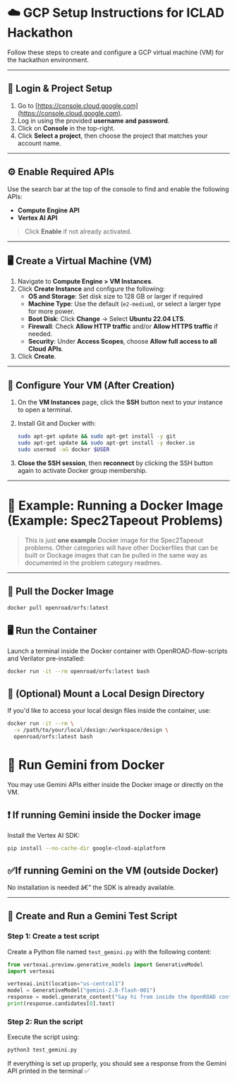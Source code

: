 
# ☁️ GCP Setup Instructions for ICLAD Hackathon

Follow these steps to create and configure a GCP virtual machine (VM) for the hackathon environment.

---

## 🔐 Login & Project Setup

1. Go to [https://console.cloud.google.com](https://console.cloud.google.com).
2. Log in using the provided **username and password**.
3. Click on **Console** in the top-right.
4. Click **Select a project**, then choose the project that matches your account name.

---

## ⚙️ Enable Required APIs

Use the search bar at the top of the console to find and enable the following APIs:

- **Compute Engine API**
- **Vertex AI API**

> Click **Enable** if not already activated.

---

## 🖥️ Create a Virtual Machine (VM)

1. Navigate to **Compute Engine > VM Instances**.
2. Click **Create Instance** and configure the following:
   - **OS and Storage**: Set disk size to 128 GB or larger if required
   - **Machine Type**: Use the default (`e2-medium`), or select a larger type for more power.
   - **Boot Disk**: Click **Change** → Select **Ubuntu 22.04 LTS**.
   - **Firewall**: Check **Allow HTTP traffic** and/or **Allow HTTPS traffic** if needed.
   - **Security**: Under **Access Scopes**, choose **Allow full access to all Cloud APIs**.
4. Click **Create**.

---

## 🔧 Configure Your VM (After Creation)

1. On the **VM Instances** page, click the **SSH** button next to your instance to open a terminal.
2. Install Git and Docker with:

    ```bash
    sudo apt-get update && sudo apt-get install -y git
    sudo apt-get update && sudo apt-get install -y docker.io
    sudo usermod -aG docker $USER
    ```

3. **Close the SSH session**, then **reconnect** by clicking the SSH button again to activate Docker group membership.

---

# 🧪 Example: Running a Docker Image (Example: Spec2Tapeout Problems)

> This is just **one example** Docker image for the Spec2Tapeout problems. Other categories will have other Dockerfiles that can be built or Dockage images that can be pulled in the same way as documented in the problem category readmes. 

---

## 🐳 Pull the Docker Image

```bash
docker pull openroad/orfs:latest
```
## 🖥️ Run the Container

Launch a terminal inside the Docker container with OpenROAD-flow-scripts and Verilator pre-installed:

```bash
docker run -it --rm openroad/orfs:latest bash
```

## 📁 (Optional) Mount a Local Design Directory

If you'd like to access your local design files inside the container, use:

```bash
docker run -it --rm \
  -v /path/to/your/local/design:/workspace/design \
  openroad/orfs:latest bash
```


# 🤖 Run Gemini from Docker 

You may use Gemini APIs either inside the Docker image or directly on the VM.

## ❗️ If running Gemini inside the Docker image  
Install the Vertex AI SDK:

```bash
pip install --no-cache-dir google-cloud-aiplatform
```

## ✅If running Gemini on the VM (outside Docker)  
No installation is needed â€” the SDK is already available.

---

## 🧪 Create and Run a Gemini Test Script

### Step 1: Create a test script  
Create a Python file named `test_gemini.py` with the following content:

```python
from vertexai.preview.generative_models import GenerativeModel
import vertexai

vertexai.init(location="us-central1")
model = GenerativeModel("gemini-2.0-flash-001")
response = model.generate_content("Say hi from inside the OpenROAD container!")
print(response.candidates[0].text)
```

### Step 2: Run the script  
Execute the script using:

```bash
python3 test_gemini.py
```

If everything is set up properly, you should see a response from the Gemini API printed in the terminal  ✅

